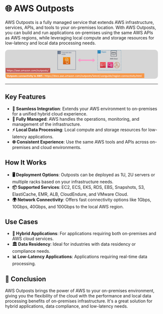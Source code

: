 # **🌐 AWS Outposts**

AWS Outposts is a fully managed service that extends AWS infrastructure, services, APIs, and tools to your on-premises location. With AWS Outposts, you can build and run applications on-premises using the same AWS APIs as AWS regions, while leveraging local compute and storage resources for low-latency and local data processing needs.

<div style="text-align: center">
    <img src="images/aws-outposts.png" style="border-radius: 10px" alt="AWS Outposts architecture" />
</div>

---

## **Key Features**

- **🔄 Seamless Integration**: Extends your AWS environment to on-premises for a unified hybrid cloud experience.
- **🔧 Fully Managed**: AWS handles the operations, monitoring, and management of the infrastructure.
- **⚡ Local Data Processing**: Local compute and storage resources for low-latency applications.
- **🌐 Consistent Experience**: Use the same AWS tools and APIs across on-premises and cloud environments.

## **How It Works**

- **🖥️ Deployment Options**: Outposts can be deployed as 1U, 2U servers or multiple racks based on your infrastructure needs.
- **📦 Supported Services**: EC2, ECS, EKS, RDS, EBS, Snapshots, S3, ElastiCache, EMR, ALB, CloudEndure, and VMware Cloud.
- **🌍 Network Connectivity**: Offers fast connectivity options like 1Gbps, 10Gbps, 40Gbps, and 100Gbps to the local AWS region.

## **Use Cases**

- **🔄 Hybrid Applications**: For applications requiring both on-premises and AWS cloud services.
- **🏛️ Data Residency**: Ideal for industries with data residency or compliance needs.
- **📊 Low-Latency Applications**: Applications requiring real-time data processing.

## **🎯 Conclusion**

AWS Outposts brings the power of AWS to your on-premises environment, giving you the flexibility of the cloud with the performance and local data processing benefits of on-premises infrastructure. It's a great solution for hybrid applications, data compliance, and low-latency needs.
